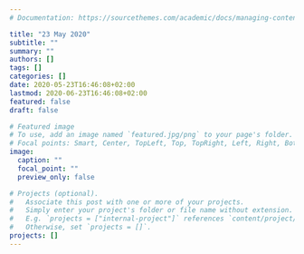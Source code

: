 ```yaml
---
# Documentation: https://sourcethemes.com/academic/docs/managing-content/

title: "23 May 2020"
subtitle: ""
summary: ""
authors: []
tags: []
categories: []
date: 2020-05-23T16:46:08+02:00
lastmod: 2020-06-23T16:46:08+02:00
featured: false
draft: false

# Featured image
# To use, add an image named `featured.jpg/png` to your page's folder.
# Focal points: Smart, Center, TopLeft, Top, TopRight, Left, Right, BottomLeft, Bottom, BottomRight.
image:
  caption: ""
  focal_point: ""
  preview_only: false

# Projects (optional).
#   Associate this post with one or more of your projects.
#   Simply enter your project's folder or file name without extension.
#   E.g. `projects = ["internal-project"]` references `content/project/deep-learning/index.md`.
#   Otherwise, set `projects = []`.
projects: []
---
```

